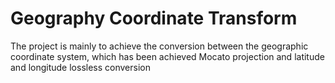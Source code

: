 # Geography Coordinate Transform
The project is mainly to achieve the conversion between the geographic coordinate system, which has been achieved Mocato projection and latitude and longitude lossless conversion
